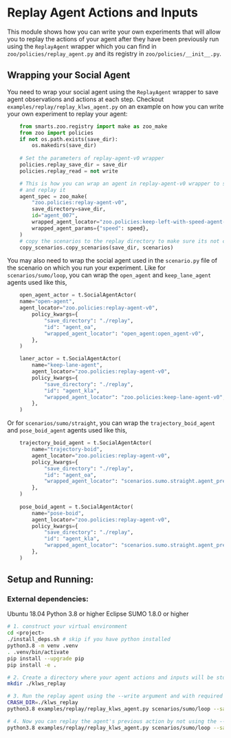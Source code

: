 # Replay Agent Actions and Inputs
This module shows how you can write your own experiments that will allow you to replay the actions of your agent after they have been previously run using the `ReplayAgent` wrapper which you can find in `zoo/policies/replay_agent.py` and its registry in `zoo/policies/__init__.py`. 

## Wrapping your Social Agent
You need to wrap your social agent using the `ReplayAgent` wrapper to save agent observations and actions at each step.
Checkout `examples/replay/replay_klws_agent.py` on an example on how you can write your own experiment to replay your agent:
```python
    from smarts.zoo.registry import make as zoo_make
    from zoo import policies
    if not os.path.exists(save_dir):
        os.makedirs(save_dir)
    
    # Set the parameters of replay-agent-v0 wrapper
    policies.replay_save_dir = save_dir
    policies.replay_read = not write

    # This is how you can wrap an agent in replay-agent-v0 wrapper to store and load its inputs and actions
    # and replay it
    agent_spec = zoo_make(
        "zoo.policies:replay-agent-v0",
        save_directory=save_dir,
        id="agent_007",
        wrapped_agent_locator="zoo.policies:keep-left-with-speed-agent-v0",
        wrapped_agent_params={"speed": speed},
    )
    # copy the scenarios to the replay directory to make sure its not changed while replaying the agent actions
    copy_scenarios.copy_scenarios(save_dir, scenarios)
```
You may also need to wrap the social agent used in the `scenario.py` file of the scenario on which you run your experiment.
Like for `scenarios/sumo/loop`, you can wrap the `open_agent` and `keep_lane_agent` agents used like this, 
```python
    open_agent_actor = t.SocialAgentActor(
    name="open-agent",
    agent_locator="zoo.policies:replay-agent-v0",
        policy_kwargs={
            "save_directory": "./replay",
            "id": "agent_oa",
            "wrapped_agent_locator": "open_agent:open_agent-v0",
        },
    )

    laner_actor = t.SocialAgentActor(
        name="keep-lane-agent",
        agent_locator="zoo.policies:replay-agent-v0",
        policy_kwargs={
            "save_directory": "./replay",
            "id": "agent_kla",
            "wrapped_agent_locator": "zoo.policies:keep-lane-agent-v0",
        },
    )
```
Or for `scenarios/sumo/straight`, you can wrap the `trajectory_boid_agent` and `pose_boid_agent` agents used like this,
```python
    trajectory_boid_agent = t.SocialAgentActor(
        name="trajectory-boid",
        agent_locator="zoo.policies:replay-agent-v0",
        policy_kwargs={
            "save_directory": "./replay",
            "id": "agent_oa",
            "wrapped_agent_locator": "scenarios.sumo.straight.agent_prefabs:trajectory-boid-agent-v0",
        },
    )
    
    pose_boid_agent = t.SocialAgentActor(
        name="pose-boid",
        agent_locator="zoo.policies:replay-agent-v0",
        policy_kwargs={
            "save_directory": "./replay",
            "id": "agent_kla",
            "wrapped_agent_locator": "scenarios.sumo.straight.agent_prefabs:pose-boid-agent-v0",
        },
    )
```
## Setup and Running:
### External dependencies:
Ubuntu 18.04
Python 3.8 or higher
Eclipse SUMO 1.8.0 or higher

```bash
# 1. construct your virtual environment
cd <project>
./install_deps.sh # skip if you have python installed
python3.8 -m venv .venv
. .venv/bin/activate
pip install --upgrade pip
pip install -e .

# 2. Create a directory where your agent actions and inputs will be store
mkdir ./klws_replay

# 3. Run the replay agent using the --write argument and with required agent's parameters (Like the klws_agent which requires you to pass in the speed parameter) to store the actions and inputs of agents to CRASH_DIR directory:
CRASH_DIR=./klws_replay
python3.8 examples/replay/replay_klws_agent.py scenarios/sumo/loop --save-dir $CRASH_DIR --speed 20 --write --headless

# 4. Now you can replay the agent's previous action by not using the --write to load the observations saved by the wrapper in CRASH_DIR directory:
python3.8 examples/replay/replay_klws_agent.py scenarios/sumo/loop --save-dir $CRASH_DIR --speed 20 --headless

```
